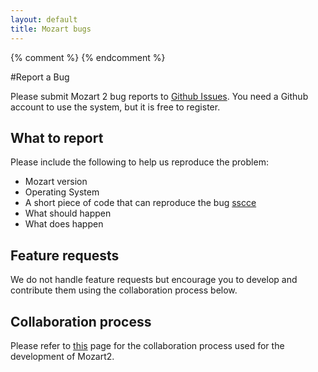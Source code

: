 ```yaml
---
layout: default
title: Mozart bugs
---
```


{% comment %} <!-- markdown formatted, see http://daringfireball.net/projects/markdown/basics --> {% endcomment %}

#Report a Bug

Please submit Mozart 2 bug reports to [Github Issues](https://github.com/mozart/mozart2/issues).
You need a Github account to use the system, but it is free to register.

## What to report

Please include the following to help us reproduce the problem:

- Mozart version
- Operating System
- A short piece of code that can reproduce the bug [sscce](http://sscce.org/)
- What should happen
- What does happen

## Feature requests

We do not handle feature requests but encourage you to develop and contribute them using the collaboration process below.

## Collaboration process

Please refer to [this](/collaboration-process) page for the collaboration process used for the development of Mozart2.